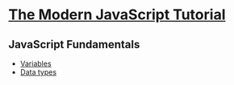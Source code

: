 # [The Modern JavaScript Tutorial](https://learn.javascript.ru/)

## JavaScript Fundamentals

- [Variables](.//JavaScript%20Fundamentals/variables.js)
- [Data types](.//JavaScript%20Fundamentals/types.js)
